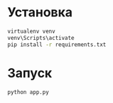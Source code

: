 # Установка
```bash
virtualenv venv
venv\Scripts\activate
pip install -r requirements.txt
```

# Запуск

```bash
python app.py
```

